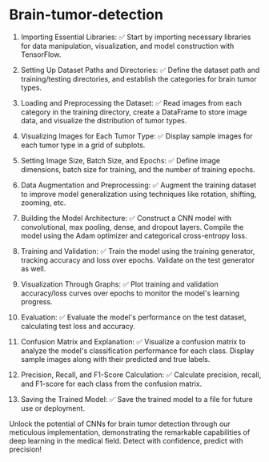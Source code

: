 # Brain-tumor-detection
1. Importing Essential Libraries: ✅
Start by importing necessary libraries for data manipulation, visualization, and model construction with TensorFlow.

2. Setting Up Dataset Paths and Directories: ✅
Define the dataset path and training/testing directories, and establish the categories for brain tumor types.

3. Loading and Preprocessing the Dataset: ✅
Read images from each category in the training directory, create a DataFrame to store image data, and visualize the distribution of tumor types.

4. Visualizing Images for Each Tumor Type: ✅
Display sample images for each tumor type in a grid of subplots.

5. Setting Image Size, Batch Size, and Epochs: ✅
Define image dimensions, batch size for training, and the number of training epochs.

6. Data Augmentation and Preprocessing: ✅
Augment the training dataset to improve model generalization using techniques like rotation, shifting, zooming, etc.

7. Building the Model Architecture: ✅
Construct a CNN model with convolutional, max pooling, dense, and dropout layers. Compile the model using the Adam optimizer and categorical cross-entropy loss.

8. Training and Validation: ✅
Train the model using the training generator, tracking accuracy and loss over epochs. Validate on the test generator as well.

9. Visualization Through Graphs: ✅
Plot training and validation accuracy/loss curves over epochs to monitor the model's learning progress.

10. Evaluation: ✅
Evaluate the model's performance on the test dataset, calculating test loss and accuracy.

11. Confusion Matrix and Explanation: ✅
Visualize a confusion matrix to analyze the model's classification performance for each class. Display sample images along with their predicted and true labels.

12. Precision, Recall, and F1-Score Calculation: ✅
Calculate precision, recall, and F1-score for each class from the confusion matrix.

13. Saving the Trained Model: ✅
Save the trained model to a file for future use or deployment.

Unlock the potential of CNNs for brain tumor detection through our meticulous implementation, demonstrating the remarkable capabilities of deep learning in the medical field. Detect with confidence, predict with precision!

